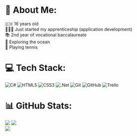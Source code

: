 # 💫 About Me:
🇨🇭 16 years old<br>👨🏻‍💻 Just started my apprenticeship (application development)<br>📚 2nd year of vocational baccalaureate<br>🤿 Exploring the ocean <br>🎾 Playing tennis<br>


# 💻 Tech Stack:
![C#](https://img.shields.io/badge/c%23-%23239120.svg?style=for-the-badge&logo=csharp&logoColor=white) ![HTML5](https://img.shields.io/badge/html5-%23E34F26.svg?style=for-the-badge&logo=html5&logoColor=white) ![CSS3](https://img.shields.io/badge/css3-%231572B6.svg?style=for-the-badge&logo=css3&logoColor=white) ![.Net](https://img.shields.io/badge/.NET-5C2D91?style=for-the-badge&logo=.net&logoColor=white) ![Git](https://img.shields.io/badge/git-%23F05033.svg?style=for-the-badge&logo=git&logoColor=white) ![GitHub](https://img.shields.io/badge/github-%23121011.svg?style=for-the-badge&logo=github&logoColor=white) ![Trello](https://img.shields.io/badge/Trello-%23026AA7.svg?style=for-the-badge&logo=Trello&logoColor=white)
# 📊 GitHub Stats:
![](https://github-readme-stats.vercel.app/api?username=dariowue&theme=blue_navy&hide_border=true&include_all_commits=false&count_private=false)
![](https://nirzak-streak-stats.vercel.app/?user=dariowue&theme=blue_navy&hide_border=true)<br/>
![](https://github-readme-stats.vercel.app/api/top-langs/?username=dariowue&theme=blue_navy&hide_border=true&include_all_commits=false&count_private=false&layout=compact)
